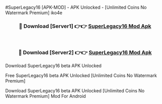 #SuperLegacy16 [APK-MOD] - APK Unlocked - [Unlimited Coins No Watermark Premium] iko4e



<div align="center">

<h3>🔴 Download [Server1] 👉👉 <a href="https://momento.my/?title=SuperLegacy16">SuperLegacy16 Mod Apk</a></h3><br>

<h3>🔴 Download [Server2] 👉👉 <a href="https://momento.my/?title=SuperLegacy16">SuperLegacy16 Mod Apk</a></h3>
</div>



Download SuperLegacy16 beta APK Unlocked

Free SuperLegacy16 beta APK Unlocked [Unlimited Coins No Watermark Premium]

Download SuperLegacy16 beta APK Unlocked [Unlimited Coins No Watermark Premium] Mod For Android
